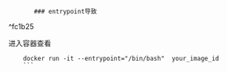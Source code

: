            ### entrypoint导致

^fc1b25

进入容器查看

```shell
	docker run -it --entrypoint="/bin/bash"  your_image_id
	```